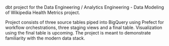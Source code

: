 dbt project for the Data Engineering / Analytics Engineering - Data Modeling of Wikipedia Health Metrics project.

Project consists of three source tables piped into BigQuery using Prefect for workflow orchestrations, three staging views and a final table.  Visualization using the final table is upcoming.  The project is meant to demonstrate familiarity with the modern data stack.
